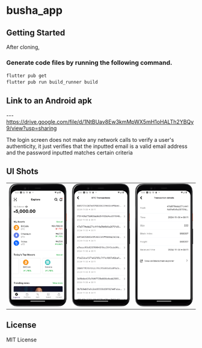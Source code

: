 # busha_app

## Getting Started

After cloning,

### Generate code files by running the following command.

```bash
flutter pub get
flutter pub run build_runner build
```

## Link to an Android apk
--- https://drive.google.com/file/d/1NtBUav8Ew3kmMpWX5mH1oHALTh2YBQy9/view?usp=sharing



 The login screen does not make any network calls to verify a user's authenticity, 
 it just verifies that the inputted email is a valid email address and the password 
 inputted matches certain criteria

## UI Shots
<div style="text-align: center">
  <table>
    <tr>
      <td style="text-align: center">
        <img src="./screenshots/home-screen.png" width="500" />
      </td>
      <td style="text-align: center">
        <img src="./screenshots/btc_transactions.png" width="500" />
      </td>
      <td style="text-align: center">
        <img src="./screenshots/transaction_detail.png" width="500" />
      </td>
    </tr>
  </table>
</div>

## License

MIT License

